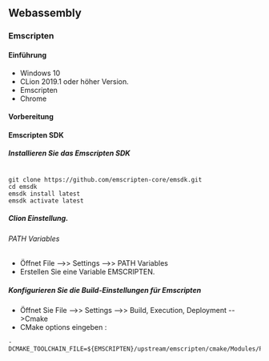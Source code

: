 
## Webassembly
### Emscripten
#### Einführung

* Windows 10
* CLion 2019.1 oder höher Version.
* Emscripten
* Chrome

#### Vorbereitung

#### Emscripten SDK

##### Installieren Sie das Emscripten SDK

```

git clone https://github.com/emscripten-core/emsdk.git
cd emsdk
emsdk install latest
emsdk activate latest

```

##### Clion Einstellung.

###### PATH Variables

* Öffnet File -->> Settings -->> PATH Variables
* Erstellen Sie eine Variable EMSCRIPTEN.

##### Konfigurieren Sie die Build-Einstellungen für Emscripten

* Öffnet Sie File -->> Settings -->> Build, Execution, Deployment -->Cmake
* CMake options eingeben : 
```
-DCMAKE_TOOLCHAIN_FILE=${EMSCRIPTEN}/upstream/emscripten/cmake/Modules/Platform/Emscripten.cmake

```
